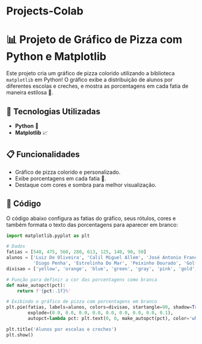 # Projects-Colab

# 📊 Projeto de Gráfico de Pizza com Python e Matplotlib

Este projeto cria um gráfico de pizza colorido utilizando a biblioteca `matplotlib` em Python! O gráfico exibe a distribuição de alunos por diferentes escolas e creches, e mostra as porcentagens em cada fatia de maneira estilosa 🎨.

## 🚀 Tecnologias Utilizadas

- **Python** 🐍
- **Matplotlib** 📈

## 📋 Funcionalidades

- Gráfico de pizza colorido e personalizado.
- Exibe porcentagens em cada fatia 🍰.
- Destaque com cores e sombra para melhor visualização.

## 📄 Código

O código abaixo configura as fatias do gráfico, seus rótulos, cores e também formata o texto das porcentagens para aparecer em branco:

```python
import matplotlib.pyplot as plt

# Dados
fatias = [540, 475, 560, 280, 613, 125, 140, 90, 50]
alunos = ['Luiz De Oliveira', 'Calil Miguel Allem', 'José Antonio Francisco', 'Barão De Santo Ângelo', 
          'Diogo Penha', 'Estrelinha Do Mar', 'Peixinho Dourado', 'Golfinho Do Mar', 'Abelinha']
divisao = ['yellow', 'orange', 'blue', 'green', 'gray', 'pink', 'gold', 'purple', 'brown']

# Função para definir a cor das porcentagens como branca
def make_autopct(pct):
    return f'{pct:.1f}%'

# Exibindo o gráfico de pizza com porcentagens em branco
plt.pie(fatias, labels=alunos, colors=divisao, startangle=90, shadow=True, 
        explode=(0.0, 0.0, 0.0, 0.0, 0.0, 0.0, 0.0, 0.0, 0.1),
        autopct=lambda pct: plt.text(0, 0, make_autopct(pct), color='white', ha='center', va='center')) 

plt.title('Alunos por escolas e creches')
plt.show()
